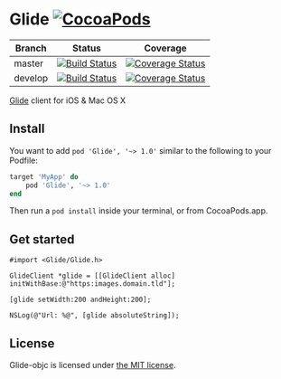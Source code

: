 Glide [![CocoaPods](https://img.shields.io/cocoapods/v/Glide.svg)](https://cocoapods.org/pods/Glide)
=====

| Branch  | Status | Coverage |
|---------|--------|----------|
| master  | [![Build Status](https://travis-ci.org/euskadi31/glide-objc.svg?branch=master)](https://travis-ci.org/euskadi31/glide-objc) | [![Coverage Status](https://coveralls.io/repos/github/euskadi31/glide-objc/badge.svg?branch=master)](https://coveralls.io/github/euskadi31/glide-objc?branch=master)    |
| develop | [![Build Status](https://travis-ci.org/euskadi31/glide-objc.svg?branch=develop)](https://travis-ci.org/euskadi31/glide-objc) | [![Coverage Status](https://coveralls.io/repos/github/euskadi31/glide-objc/badge.svg?branch=develop)](https://coveralls.io/github/euskadi31/glide-objc?branch=develop) |


[Glide](http://glide.thephpleague.com/) client for iOS & Mac OS X

## Install

You want to add `pod 'Glide', '~> 1.0'` similar to the following to your Podfile:

~~~ruby
target 'MyApp' do
    pod 'Glide', '~> 1.0'
end
~~~

Then run a `pod install` inside your terminal, or from CocoaPods.app.

## Get started

~~~objc
#import <Glide/Glide.h>

GlideClient *glide = [[GlideClient alloc] initWithBase:@"https:images.domain.tld"];

[glide setWidth:200 andHeight:200];

NSLog(@"Url: %@", [glide absoluteString]);
~~~


## License

Glide-objc is licensed under [the MIT license](LICENSE.md).
